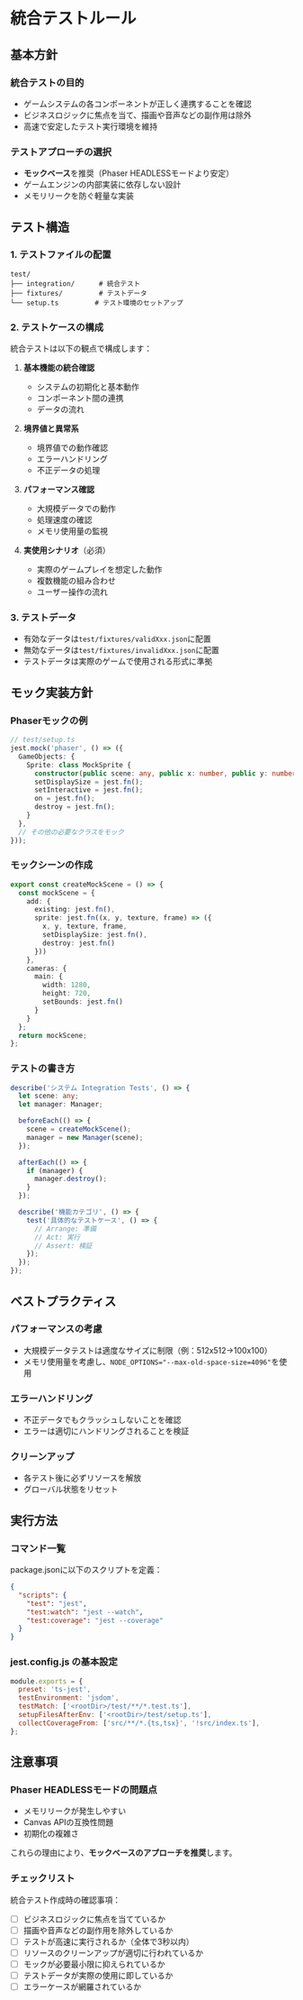 # 統合テストルール

## 基本方針

### 統合テストの目的
- ゲームシステムの各コンポーネントが正しく連携することを確認
- ビジネスロジックに焦点を当て、描画や音声などの副作用は除外
- 高速で安定したテスト実行環境を維持

### テストアプローチの選択
- **モックベース**を推奨（Phaser HEADLESSモードより安定）
- ゲームエンジンの内部実装に依存しない設計
- メモリリークを防ぐ軽量な実装

## テスト構造

### 1. テストファイルの配置
```
test/
├── integration/      # 統合テスト
├── fixtures/         # テストデータ
└── setup.ts         # テスト環境のセットアップ
```

### 2. テストケースの構成
統合テストは以下の観点で構成します：

1. **基本機能の統合確認**
   - システムの初期化と基本動作
   - コンポーネント間の連携
   - データの流れ

2. **境界値と異常系**
   - 境界値での動作確認
   - エラーハンドリング
   - 不正データの処理

3. **パフォーマンス確認**
   - 大規模データでの動作
   - 処理速度の確認
   - メモリ使用量の監視

4. **実使用シナリオ**（必須）
   - 実際のゲームプレイを想定した動作
   - 複数機能の組み合わせ
   - ユーザー操作の流れ

### 3. テストデータ
- 有効なデータは`test/fixtures/validXxx.json`に配置
- 無効なデータは`test/fixtures/invalidXxx.json`に配置
- テストデータは実際のゲームで使用される形式に準拠

## モック実装方針

### Phaserモックの例
```typescript
// test/setup.ts
jest.mock('phaser', () => ({
  GameObjects: {
    Sprite: class MockSprite {
      constructor(public scene: any, public x: number, public y: number, public texture: string, public frame?: string | number) {}
      setDisplaySize = jest.fn();
      setInteractive = jest.fn();
      on = jest.fn();
      destroy = jest.fn();
    }
  },
  // その他の必要なクラスをモック
}));
```

### モックシーンの作成
```typescript
export const createMockScene = () => {
  const mockScene = {
    add: {
      existing: jest.fn(),
      sprite: jest.fn((x, y, texture, frame) => ({
        x, y, texture, frame,
        setDisplaySize: jest.fn(),
        destroy: jest.fn()
      }))
    },
    cameras: {
      main: {
        width: 1280,
        height: 720,
        setBounds: jest.fn()
      }
    }
  };
  return mockScene;
};
```

### テストの書き方
```typescript
describe('システム Integration Tests', () => {
  let scene: any;
  let manager: Manager;

  beforeEach(() => {
    scene = createMockScene();
    manager = new Manager(scene);
  });

  afterEach(() => {
    if (manager) {
      manager.destroy();
    }
  });

  describe('機能カテゴリ', () => {
    test('具体的なテストケース', () => {
      // Arrange: 準備
      // Act: 実行
      // Assert: 検証
    });
  });
});
```

## ベストプラクティス

### パフォーマンスの考慮
- 大規模データテストは適度なサイズに制限（例：512x512→100x100）
- メモリ使用量を考慮し、`NODE_OPTIONS="--max-old-space-size=4096"`を使用

### エラーハンドリング
- 不正データでもクラッシュしないことを確認
- エラーは適切にハンドリングされることを検証

### クリーンアップ
- 各テスト後に必ずリソースを解放
- グローバル状態をリセット

## 実行方法

### コマンド一覧
package.jsonに以下のスクリプトを定義：
```json
{
  "scripts": {
    "test": "jest",
    "test:watch": "jest --watch",
    "test:coverage": "jest --coverage"
  }
}
```

### jest.config.js の基本設定
```javascript
module.exports = {
  preset: 'ts-jest',
  testEnvironment: 'jsdom',
  testMatch: ['<rootDir>/test/**/*.test.ts'],
  setupFilesAfterEnv: ['<rootDir>/test/setup.ts'],
  collectCoverageFrom: ['src/**/*.{ts,tsx}', '!src/index.ts'],
};
```

## 注意事項

### Phaser HEADLESSモードの問題点
- メモリリークが発生しやすい
- Canvas APIの互換性問題
- 初期化の複雑さ

これらの理由により、**モックベースのアプローチを推奨**します。

### チェックリスト

統合テスト作成時の確認事項：

- [ ] ビジネスロジックに焦点を当てているか
- [ ] 描画や音声などの副作用を除外しているか
- [ ] テストが高速に実行されるか（全体で3秒以内）
- [ ] リソースのクリーンアップが適切に行われているか
- [ ] モックが必要最小限に抑えられているか
- [ ] テストデータが実際の使用に即しているか
- [ ] エラーケースが網羅されているか